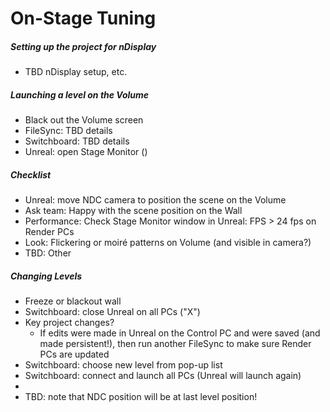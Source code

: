 # On-Stage Tuning

##### Setting up the project for nDisplay

- TBD nDisplay setup, etc.



##### Launching a level on the Volume

- Black out the Volume screen
- FileSync: TBD details
- Switchboard: TBD details
- Unreal: open Stage Monitor ()



##### Checklist

- Unreal: move NDC camera to position the scene on the Volume
- Ask team: Happy with the scene position on the Wall
- Performance: Check Stage Monitor window in Unreal: FPS > 24 fps on Render PCs
- Look: Flickering or moiré patterns on Volume (and visible in camera?)
- TBD: Other



##### Changing Levels

- Freeze or blackout wall
- Switchboard: close Unreal on all PCs ("X")
- Key project changes?
  - If edits were made in Unreal on the Control PC and were saved (and made persistent!), then run another FileSync to make sure Render PCs are updated
- Switchboard: choose new level from pop-up list
- Switchboard: connect and launch all PCs (Unreal will launch again)
- 
- TBD: note that NDC position will be at last level position!
